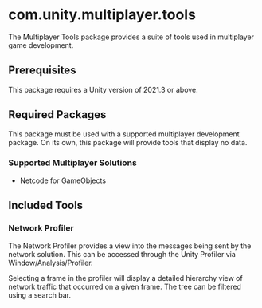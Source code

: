 # com.unity.multiplayer.tools

The Multiplayer Tools package provides a suite of tools used in multiplayer game development. 

## Prerequisites

This package requires a Unity version of 2021.3 or above.

## Required Packages

This package must be used with a supported multiplayer development package. On its own, this package will provide tools that display no data.

### Supported Multiplayer Solutions

- Netcode for GameObjects

## Included Tools

### Network Profiler

The Network Profiler provides a view into the messages being sent by the network solution. This can be accessed through the Unity Profiler via Window/Analysis/Profiler.

Selecting a frame in the profiler will display a detailed hierarchy view of network traffic that occurred on a given frame. The tree can be filtered using a search bar.
